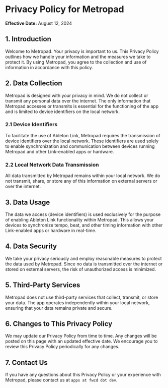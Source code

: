 # Privacy Policy for Metropad

**Effective Date:** August 12, 2024

## 1. Introduction

Welcome to Metropad. Your privacy is important to us. This Privacy Policy outlines how we handle your information and the measures we take to protect it. By using Metropad, you agree to the collection and use of information in accordance with this policy.

## 2. Data Collection

Metropad is designed with your privacy in mind. We do not collect or transmit any personal data over the internet. The only information that Metropad accesses or transmits is essential for the functioning of the app and is limited to device identifiers on the local network.

### 2.1 Device Identifiers

To facilitate the use of Ableton Link, Metropad requires the transmission of device identifiers over the local network. These identifiers are used solely to enable synchronization and communication between devices running Metropad and other Link-enabled apps or hardware. 

### 2.2 Local Network Data Transmission

All data transmitted by Metropad remains within your local network. We do not transmit, share, or store any of this information on external servers or over the internet.

## 3. Data Usage

The data we access (device identifiers) is used exclusively for the purpose of enabling Ableton Link functionality within Metropad. This allows your devices to synchronize tempo, beat, and other timing information with other Link-enabled apps or hardware in real-time.

## 4. Data Security

We take your privacy seriously and employ reasonable measures to protect the data used by Metropad. Since no data is transmitted over the internet or stored on external servers, the risk of unauthorized access is minimized.

## 5. Third-Party Services

Metropad does not use third-party services that collect, transmit, or store your data. The app operates independently within your local network, ensuring that your data remains private and secure.

## 6. Changes to This Privacy Policy

We may update our Privacy Policy from time to time. Any changes will be posted on this page with an updated effective date. We encourage you to review this Privacy Policy periodically for any changes.

## 7. Contact Us

If you have any questions about this Privacy Policy or your experience with Metropad, please contact us at `apps at fwcd dot dev`.
